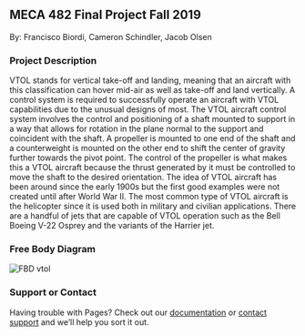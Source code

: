 ## MECA 482 Final Project Fall 2019



By: Francisco Biordi, Cameron Schindler, Jacob Olsen 








### Project Description 

VTOL stands for vertical take-off and landing, meaning that an aircraft with this classification can hover mid-air as well as take-off and land vertically. A control system is required to successfully operate an aircraft with VTOL capabilities due to the unusual designs of most. The VTOL aircraft control system involves the control and positioning of a shaft mounted to support in a way that allows for rotation in the plane normal to the support and coincident with the shaft. A propeller is mounted to one end of the shaft and a counterweight is mounted on the other end to shift the center of gravity further towards the pivot point. The control of the propeller is what makes this a VTOL aircraft because the thrust generated by it must be controlled to move the shaft to the desired orientation. The idea of VTOL aircraft has been around since the early 1900s but the first good examples were not created until after World War II. The most common type of VTOL aircraft is the helicopter since it is used both in military and civilian applications. There are a handful of jets that are capable of VTOL operation such as the Bell Boeing V-22 Osprey and the variants of the Harrier jet. 

### Free Body Diagram 

![FBD vtol](https://user-images.githubusercontent.com/59099338/71291483-ac526880-2327-11ea-973c-a40384486980.JPG)



### Support or Contact

Having trouble with Pages? Check out our [documentation](https://help.github.com/categories/github-pages-basics/) or [contact support](https://github.com/contact) and we’ll help you sort it out.
